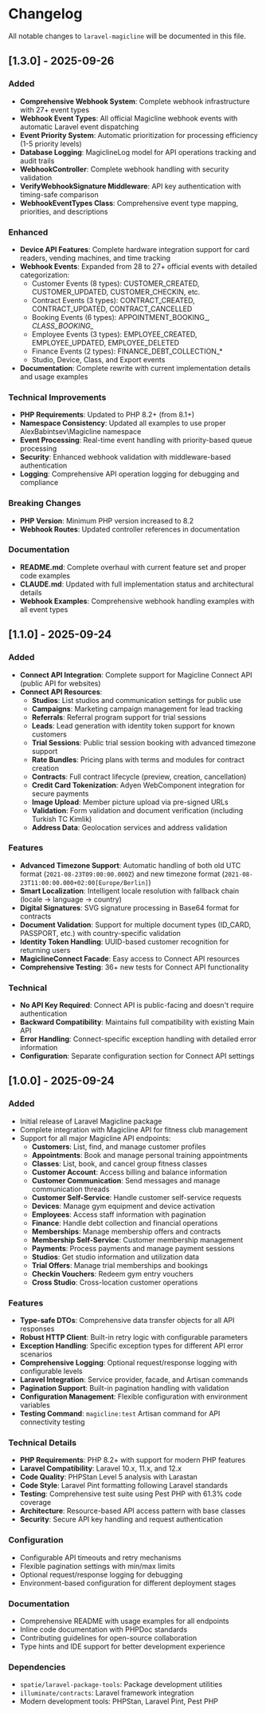 # Changelog

All notable changes to `laravel-magicline` will be documented in this file.

## [1.3.0] - 2025-09-26

### Added
- **Comprehensive Webhook System**: Complete webhook infrastructure with 27+ event types
- **Webhook Event Types**: All official Magicline webhook events with automatic Laravel event dispatching
- **Event Priority System**: Automatic prioritization for processing efficiency (1-5 priority levels)
- **Database Logging**: MagiclineLog model for API operations tracking and audit trails
- **WebhookController**: Complete webhook handling with security validation
- **VerifyWebhookSignature Middleware**: API key authentication with timing-safe comparison
- **WebhookEventTypes Class**: Comprehensive event type mapping, priorities, and descriptions

### Enhanced
- **Device API Features**: Complete hardware integration support for card readers, vending machines, and time tracking
- **Webhook Events**: Expanded from 28 to 27+ official events with detailed categorization:
  - Customer Events (8 types): CUSTOMER_CREATED, CUSTOMER_UPDATED, CUSTOMER_CHECKIN, etc.
  - Contract Events (3 types): CONTRACT_CREATED, CONTRACT_UPDATED, CONTRACT_CANCELLED
  - Booking Events (6 types): APPOINTMENT_BOOKING_*, CLASS_BOOKING_*
  - Employee Events (3 types): EMPLOYEE_CREATED, EMPLOYEE_UPDATED, EMPLOYEE_DELETED
  - Finance Events (2 types): FINANCE_DEBT_COLLECTION_*
  - Studio, Device, Class, and Export events
- **Documentation**: Complete rewrite with current implementation details and usage examples

### Technical Improvements
- **PHP Requirements**: Updated to PHP 8.2+ (from 8.1+)
- **Namespace Consistency**: Updated all examples to use proper AlexBabintsev\Magicline namespace
- **Event Processing**: Real-time event handling with priority-based queue processing
- **Security**: Enhanced webhook validation with middleware-based authentication
- **Logging**: Comprehensive API operation logging for debugging and compliance

### Breaking Changes
- **PHP Version**: Minimum PHP version increased to 8.2
- **Webhook Routes**: Updated controller references in documentation

### Documentation
- **README.md**: Complete overhaul with current feature set and proper code examples
- **CLAUDE.md**: Updated with full implementation status and architectural details
- **Webhook Examples**: Comprehensive webhook handling examples with all event types

## [1.1.0] - 2025-09-24

### Added
- **Connect API Integration**: Complete support for Magicline Connect API (public API for websites)
- **Connect API Resources**:
  - **Studios**: List studios and communication settings for public use
  - **Campaigns**: Marketing campaign management for lead tracking
  - **Referrals**: Referral program support for trial sessions
  - **Leads**: Lead generation with identity token support for known customers
  - **Trial Sessions**: Public trial session booking with advanced timezone support
  - **Rate Bundles**: Pricing plans with terms and modules for contract creation
  - **Contracts**: Full contract lifecycle (preview, creation, cancellation)
  - **Credit Card Tokenization**: Adyen WebComponent integration for secure payments
  - **Image Upload**: Member picture upload via pre-signed URLs
  - **Validation**: Form validation and document verification (including Turkish TC Kimlik)
  - **Address Data**: Geolocation services and address validation

### Features
- **Advanced Timezone Support**: Automatic handling of both old UTC format (`2021-08-23T09:00:00.000Z`) and new timezone format (`2021-08-23T11:00:00.000+02:00[Europe/Berlin]`)
- **Smart Localization**: Intelligent locale resolution with fallback chain (locale → language → country)
- **Digital Signatures**: SVG signature processing in Base64 format for contracts
- **Document Validation**: Support for multiple document types (ID_CARD, PASSPORT, etc.) with country-specific validation
- **Identity Token Handling**: UUID-based customer recognition for returning users
- **MagiclineConnect Facade**: Easy access to Connect API resources
- **Comprehensive Testing**: 36+ new tests for Connect API functionality

### Technical
- **No API Key Required**: Connect API is public-facing and doesn't require authentication
- **Backward Compatibility**: Maintains full compatibility with existing Main API
- **Error Handling**: Connect-specific exception handling with detailed error information
- **Configuration**: Separate configuration section for Connect API settings

## [1.0.0] - 2025-09-24

### Added
- Initial release of Laravel Magicline package
- Complete integration with Magicline API for fitness club management
- Support for all major Magicline API endpoints:
  - **Customers**: List, find, and manage customer profiles
  - **Appointments**: Book and manage personal training appointments
  - **Classes**: List, book, and cancel group fitness classes
  - **Customer Account**: Access billing and balance information
  - **Customer Communication**: Send messages and manage communication threads
  - **Customer Self-Service**: Handle customer self-service requests
  - **Devices**: Manage gym equipment and device activation
  - **Employees**: Access staff information with pagination
  - **Finance**: Handle debt collection and financial operations
  - **Memberships**: Manage membership offers and contracts
  - **Membership Self-Service**: Customer membership management
  - **Payments**: Process payments and manage payment sessions
  - **Studios**: Get studio information and utilization data
  - **Trial Offers**: Manage trial memberships and bookings
  - **Checkin Vouchers**: Redeem gym entry vouchers
  - **Cross Studio**: Cross-location customer operations

### Features
- **Type-safe DTOs**: Comprehensive data transfer objects for all API responses
- **Robust HTTP Client**: Built-in retry logic with configurable parameters
- **Exception Handling**: Specific exception types for different API error scenarios
- **Comprehensive Logging**: Optional request/response logging with configurable levels
- **Laravel Integration**: Service provider, facade, and Artisan commands
- **Pagination Support**: Built-in pagination handling with validation
- **Configuration Management**: Flexible configuration with environment variables
- **Testing Command**: `magicline:test` Artisan command for API connectivity testing

### Technical Details
- **PHP Requirements**: PHP 8.2+ with support for modern PHP features
- **Laravel Compatibility**: Laravel 10.x, 11.x, and 12.x
- **Code Quality**: PHPStan Level 5 analysis with Larastan
- **Code Style**: Laravel Pint formatting following Laravel standards
- **Testing**: Comprehensive test suite using Pest PHP with 61.3% code coverage
- **Architecture**: Resource-based API access pattern with base classes
- **Security**: Secure API key handling and request authentication

### Configuration
- Configurable API timeouts and retry mechanisms
- Flexible pagination settings with min/max limits
- Optional request/response logging for debugging
- Environment-based configuration for different deployment stages

### Documentation
- Comprehensive README with usage examples for all endpoints
- Inline code documentation with PHPDoc standards
- Contributing guidelines for open-source collaboration
- Type hints and IDE support for better development experience

### Dependencies
- `spatie/laravel-package-tools`: Package development utilities
- `illuminate/contracts`: Laravel framework integration
- Modern development tools: PHPStan, Laravel Pint, Pest PHP
